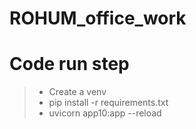 # ROHUM_office_work

# Code run step

> -  Create a venv 
> -  pip install -r requirements.txt
> -  uvicorn app10:app --reload
